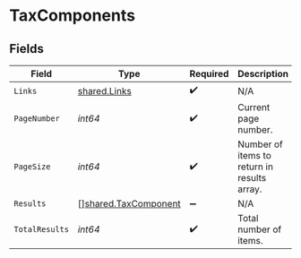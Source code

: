 # TaxComponents


## Fields

| Field                                                               | Type                                                                | Required                                                            | Description                                                         |
| ------------------------------------------------------------------- | ------------------------------------------------------------------- | ------------------------------------------------------------------- | ------------------------------------------------------------------- |
| `Links`                                                             | [shared.Links](../../../pkg/models/shared/links.md)                 | :heavy_check_mark:                                                  | N/A                                                                 |
| `PageNumber`                                                        | *int64*                                                             | :heavy_check_mark:                                                  | Current page number.                                                |
| `PageSize`                                                          | *int64*                                                             | :heavy_check_mark:                                                  | Number of items to return in results array.                         |
| `Results`                                                           | [][shared.TaxComponent](../../../pkg/models/shared/taxcomponent.md) | :heavy_minus_sign:                                                  | N/A                                                                 |
| `TotalResults`                                                      | *int64*                                                             | :heavy_check_mark:                                                  | Total number of items.                                              |